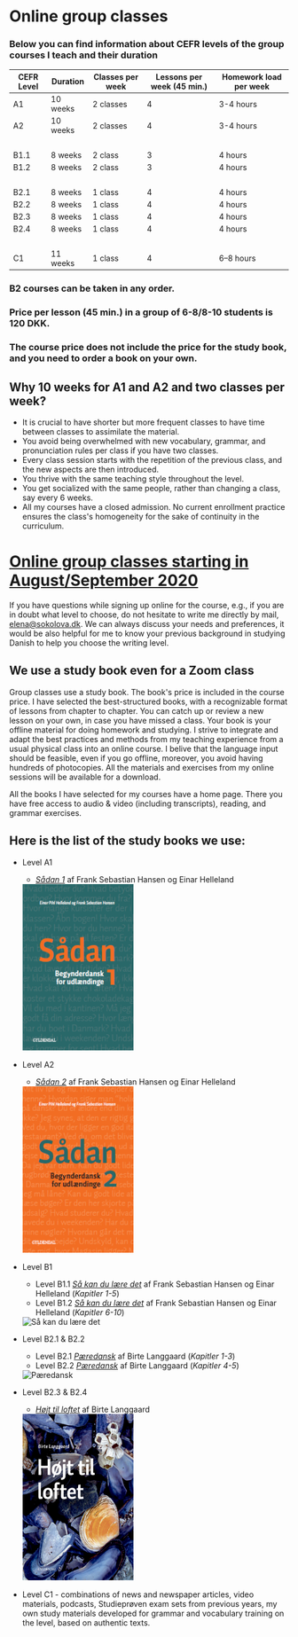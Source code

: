 # Online group classes 

### Below you can find information about CEFR levels of the group courses I teach and their duration 

CEFR Level | Duration | Classes per week | Lessons per week (45 min.) | Homework load per week
-- | -- | -- | -- | --
A1 | 10 weeks | 2 classes | 4 | 3-4 hours
A2 | 10 weeks | 2 classes | 4 | 3-4 hours
  |   |   |   |  
B1.1 | 8 weeks |2 class | 3 | 4 hours
B1.2 | 8 weeks |2 class  | 3 | 4 hours
  |   |   |   |  
B2.1 | 8 weeks | 1 class | 4 | 4 hours
B2.2 | 8 weeks | 1 class | 4 | 4 hours
B2.3 | 8 weeks | 1 class   | 4 | 4 hours
B2.4 | 8 weeks | 1 class  | 4 | 4 hours
  |   |   |   |  
C1 | 11 weeks | 1 class | 4 | 6–8 hours

### B2 courses can be taken in any order.

### Price per lesson (45 min.) in a group of 6-8/8-10 students is 120 DKK.

### The course price does not include the price for the study book, and you need to order a book on your own.

## Why 10 weeks for A1 and A2 and two classes per week?
* It is crucial to have shorter but more frequent classes to have time between classes to assimilate the material. 
* You avoid being overwhelmed with new vocabulary, grammar, and pronunciation rules per class if you have two classes.
* Every class session starts with the repetition of the previous class, and the new aspects are then introduced. 
* You thrive with the same teaching style throughout the level.
* You get socialized with the same people, rather than changing a class, say every 6 weeks. 
* All my courses have а closed admission. No current enrollment practice ensures the class's homogeneity for the sake of continuity in the curriculum. 


# [Online group classes starting in August/September 2020](current-courses-for-sign-up)

If you have questions while signing up online for the course, e.g., if you are in doubt what level to choose, do not hesitate to write me directly by mail, [elena@sokolova.dk](mailto:elena@sokolova.dk). We can always discuss your needs and preferences, it would be also helpful for me to know your previous background in studying Danish to help you choose the writing level. 

## We use a study book even for a Zoom class 
Group classes use a study book. The book's price is included in the course price. I have selected the best-structured books, with a recognizable format of lessons from chapter to chapter. You can catch up or review a new lesson on your own, in case you have missed a class. Your book is your offline material for doing homework and studying. I strive to integrate and adapt the best practices and methods from my teaching experience from a usual physical class into an online course. I belive that the language input should be feasible, even if you go offline, moreover, you avoid having hundreds of photocopies. All the materials and exercises from my online sessions will be available for a download. 

All the books I have selected for my courses have a home page. There you have free access to audio & video (including transcripts), reading, and grammar exercises.

## Here is the list of the study books we use: 

* Level A1
  * *[Sådan 1](http://guga.gyldendal.dk/Sprog/dsa/saadan1.aspx)* af Frank Sebastian Hansen og Einar Helleland 
  
  <img src="forside-saadan1-png.png" alt="Sådan 1" width="200" height="300" />
  

* Level A2
  * *[Sådan 2](http://guga.gyldendal.dk/Sprog/dsa/saadan2.aspx)* af Frank Sebastian Hansen og Einar Helleland 
  
  <img src="forside-saadan2-.png" alt="Sådan 2" width="200" height="300" />
 
 
* Level B1
   * Level B1.1 *[Så kan du lære det](https://laerdet.gyldendal.dk)* af Frank Sebastian Hansen og Einar Helleland (*Kapitler 1-5*)
   * Level B1.2 *[Så kan du lære det](https://laerdet.gyldendal.dk)* af Frank Sebastian Hansen og Einar Helleland (*Kapitler 6-10*)
   
   <img src="saa-kan-du-lære-det.png" alt="Så kan du lære det" width="200" height="300" />

* Level B2.1 & B2.2
   * Level B2.1 *[Pæredansk](https://paeredansk.gyldendal.dk)* af Birte Langgaard (*Kapitler 1-3*)
   * Level B2.2 *[Pæredansk](https://paeredansk.gyldendal.dk)* af Birte Langgaard (*Kapitler 4-5*)
   
   <img src="forside-pæredansk.png" alt="Pæredansk" width="200" height="300" />
  
 * Level B2.3 & B2.4
   * *[Højt til loftet](https://hoejttilloftet.gyldendal.dk/#)* af Birte Langgaard 
   
   <img src="hoejt-til-loftet.png" alt="Højt til loftet" width="200" height="300" />

 * Level C1 - combinations of news and newspaper articles, video materials, podcasts, Studieprøven exam sets from previous years, my own study materials developed for grammar and vocabulary training on the level, based on authentic texts. 



